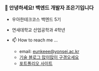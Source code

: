 ### 👋 안녕하세요! 백엔드 개발자 조은기입니다
- 우아한테크코스 백엔드 5기
- 연새데학교 산업공학과 4학년

- 📫 How to reach me ...
  - email: eunkeee@yonsei.ac.kr
  - [기술 블로그 많이많이 구경오세요](https://engineerinsight.tistory.com/)
  - [포트폴리오 사이트](https://main.d3u6yjfxnkwlmm.amplifyapp.com/)
